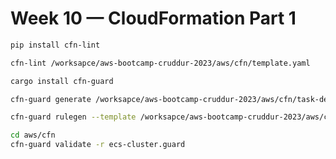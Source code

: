 # Week 10 — CloudFormation Part 1

```sh
pip install cfn-lint
```

```sh
cfn-lint /worksapce/aws-bootcamp-cruddur-2023/aws/cfn/template.yaml
```

```sh
cargo install cfn-guard
```

```sh
cfn-guard generate /worksapce/aws-bootcamp-cruddur-2023/aws/cfn/task-definition.guard -o /worksapce/aws-bootcamp-cruddur-2023/aws/cfn/task-definition.ruleset
```

```sh
cfn-guard rulegen --template /worksapce/aws-bootcamp-cruddur-2023/aws/cfn/template.yaml
```

```sh
cd aws/cfn
cfn-guard validate -r ecs-cluster.guard 
```